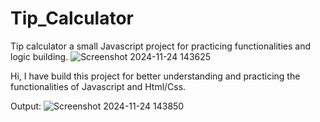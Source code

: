 # Tip_Calculator
Tip calculator a small Javascript project for practicing functionalities and logic building. 
![Screenshot 2024-11-24 143625](https://github.com/user-attachments/assets/42c3fa7d-2342-4765-947c-021124e9c988)

Hi,
I have build this project for better understanding and practicing the functionalities of Javascript and Html/Css.

Output:
![Screenshot 2024-11-24 143850](https://github.com/user-attachments/assets/24fb6478-74cc-4452-a31a-3b9da8aa2c2b)
